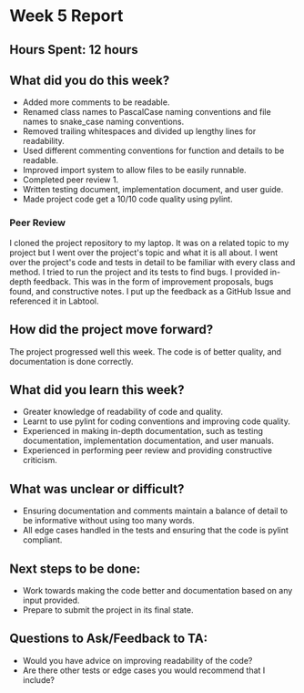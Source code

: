 # Week 5 Report

## Hours Spent: 12 hours

## What did you do this week?
- Added more comments to be readable.
- Renamed class names to PascalCase naming conventions and file names to snake_case naming conventions.
- Removed trailing whitespaces and divided up lengthy lines for readability.
- Used different commenting conventions for function and details to be readable.
- Improved import system to allow files to be easily runnable.
- Completed peer review 1.
- Written testing document, implementation document, and user guide.
- Made project code get a 10/10 code quality using pylint.

### Peer Review
I cloned the project repository to my laptop. It was on a related topic to my project but I went over the project's topic and what it is all about. I went over the project's code and tests in detail to be familiar with every class and method. I tried to run the project and its tests to find bugs. I provided in-depth feedback. This was in the form of improvement proposals, bugs found, and constructive notes. I put up the feedback as a GitHub Issue and referenced it in Labtool.

## How did the project move forward?
The project progressed well this week. The code is of better quality, and documentation is done correctly.

## What did you learn this week?
- Greater knowledge of readability of code and quality.
- Learnt to use pylint for coding conventions and improving code quality.
- Experienced in making in-depth documentation, such as testing documentation, implementation documentation, and user manuals.
- Experienced in performing peer review and providing constructive criticism.

## What was unclear or difficult?
- Ensuring documentation and comments maintain a balance of detail to be informative without using too many words.
- All edge cases handled in the tests and ensuring that the code is pylint compliant.

## Next steps to be done:
- Work towards making the code better and documentation based on any input provided.
- Prepare to submit the project in its final state.

## Questions to Ask/Feedback to TA:
- Would you have advice on improving readability of the code?
- Are there other tests or edge cases you would recommend that I include?